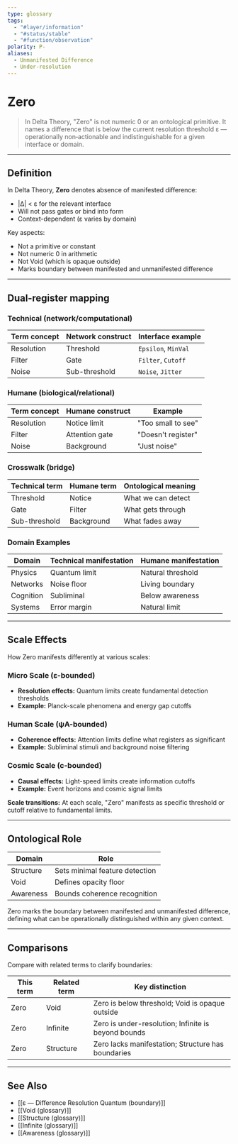 ```yaml
---
type: glossary
tags:
  - "#layer/information"
  - "#status/stable"
  - "#function/observation"
polarity: P-
aliases:
  - Unmanifested Difference
  - Under-resolution
---
```


# Zero

> In Delta Theory, "Zero" is not numeric 0 or an ontological primitive. It names a difference that is below the current resolution threshold ε — operationally non‑actionable and indistinguishable for a given interface or domain.

---

## Definition

In Delta Theory, **Zero** denotes absence of manifested difference:
- |∆| < ε for the relevant interface
- Will not pass gates or bind into form
- Context-dependent (ε varies by domain)

Key aspects:
- Not a primitive or constant
- Not numeric 0 in arithmetic
- Not Void (which is opaque outside)
- Marks boundary between manifested and unmanifested difference

---

## Dual‑register mapping

### Technical (network/computational)

| Term concept | Network construct | Interface example |
|-------------|------------------|-------------------|
| Resolution | Threshold | `Epsilon`, `MinVal` |
| Filter | Gate | `Filter`, `Cutoff` |
| Noise | Sub-threshold | `Noise`, `Jitter` |

### Humane (biological/relational)

| Term concept | Humane construct | Example |
|-------------|------------------|----------|
| Resolution | Notice limit | "Too small to see" |
| Filter | Attention gate | "Doesn't register" |
| Noise | Background | "Just noise" |

### Crosswalk (bridge)

| Technical term | Humane term | Ontological meaning |
|---------------|-------------|-------------------|
| Threshold | Notice | What we can detect |
| Gate | Filter | What gets through |
| Sub-threshold | Background | What fades away |

### Domain Examples

| Domain | Technical manifestation | Humane manifestation |
|--------|------------------------|---------------------|
| Physics | Quantum limit | Natural threshold |
| Networks | Noise floor | Living boundary |
| Cognition | Subliminal | Below awareness |
| Systems | Error margin | Natural limit |

---

## Scale Effects

How Zero manifests differently at various scales:

### Micro Scale (ε-bounded)
- **Resolution effects:** Quantum limits create fundamental detection thresholds
- **Example:** Planck-scale phenomena and energy gap cutoffs

### Human Scale (ψA-bounded)
- **Coherence effects:** Attention limits define what registers as significant
- **Example:** Subliminal stimuli and background noise filtering

### Cosmic Scale (c-bounded)
- **Causal effects:** Light-speed limits create information cutoffs
- **Example:** Event horizons and cosmic signal limits

**Scale transitions:** At each scale, "Zero" manifests as specific threshold or cutoff relative to fundamental limits.

---

## Ontological Role

| Domain | Role |
|--------|------|
| Structure | Sets minimal feature detection |
| Void | Defines opacity floor |
| Awareness | Bounds coherence recognition |

Zero marks the boundary between manifested and unmanifested difference, defining what can be operationally distinguished within any given context.

---

## Comparisons

Compare with related terms to clarify boundaries:

| This term | Related term | Key distinction |
|-----------|-------------|----------------|
| Zero | Void | Zero is below threshold; Void is opaque outside |
| Zero | Infinite | Zero is under-resolution; Infinite is beyond bounds |
| Zero | Structure | Zero lacks manifestation; Structure has boundaries |

---

## See Also

- [[ε — Difference Resolution Quantum (boundary)]]
- [[Void (glossary)]]
- [[Structure (glossary)]]
- [[Infinite (glossary)]]
- [[Awareness (glossary)]]